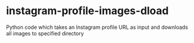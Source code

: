 # instagram-profile-images-dload
Python code which takes an Instagram profile URL as input and downloads all images to specified directory
